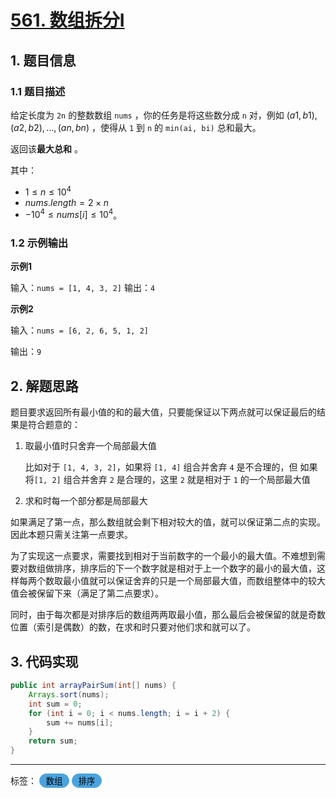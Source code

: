 # [561. 数组拆分Ⅰ](https://leetcode-cn.com/problems/array-partition-i/)

## 1. 题目信息

### 1.1 题目描述

给定长度为 `2n` 的整数数组 `nums` ，你的任务是将这些数分成 `n` 对，例如 $(a1, b1), (a2, b2), \dots , (an, bn)$ ，使得从 `1` 到 `n` 的 `min(ai, bi)` 总和最大。

返回该**最大总和** 。

其中：

* $1 \le n \le 10^4$
* $nums.length = 2 \times n$
* $-10^4 \le nums[i] \le 10^4$。

### 1.2 示例输出

**示例1**

输入：`nums = [1, 4, 3, 2]`
输出：`4`

**示例2**

输入：`nums = [6, 2, 6, 5, 1, 2]`

输出：`9`

## 2. 解题思路

题目要求返回所有最小值的和的最大值，只要能保证以下两点就可以保证最后的结果是符合题意的：

1. 取最小值时只舍弃一个局部最大值

   比如对于 `[1, 4, 3, 2]`，如果将 `[1, 4]` 组合并舍弃 `4` 是不合理的，但 如果将`[1, 2]` 组合并舍弃 `2` 是合理的，这里 `2` 就是相对于 `1` 的一个局部最大值

2. 求和时每一个部分都是局部最大

如果满足了第一点，那么数组就会剩下相对较大的值，就可以保证第二点的实现。因此本题只需关注第一点要求。

为了实现这一点要求，需要找到相对于当前数字的一个最小的最大值。不难想到需要对数组做排序，排序后的下一个数字就是相对于上一个数字的最小的最大值，这样每两个数取最小值就可以保证舍弃的只是一个局部最大值，而数组整体中的较大值会被保留下来（满足了第二点要求）。

同时，由于每次都是对排序后的数组两两取最小值，那么最后会被保留的就是奇数位置（索引是偶数）的数，在求和时只要对他们求和就可以了。

## 3. 代码实现

```java
public int arrayPairSum(int[] nums) {
    Arrays.sort(nums);
    int sum = 0;
    for (int i = 0; i < nums.length; i = i + 2) {
        sum += nums[i];
    }
    return sum;
}
```

---

<div>
标签：
<button disabled style="border: 1px solid #4AA3DF;border-radius: 50px;color: black; background: #4AA3DF;">&nbsp;数组&nbsp;</button>
<button disabled style="border: 1px solid #4AA3DF;border-radius: 50px;color: black; background: #4AA3DF;">&nbsp;排序&nbsp;</button>
</div>


